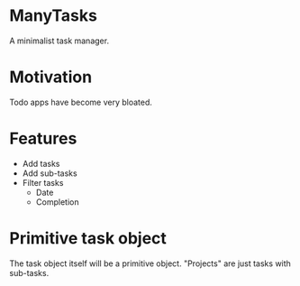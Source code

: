 # ManyTasks

A minimalist task manager.

# Motivation

Todo apps have become very bloated.

# Features

- Add tasks
- Add sub-tasks
- Filter tasks
    - Date
    - Completion

# Primitive task object

The task object itself will be a primitive object. "Projects" are just tasks with sub-tasks.
